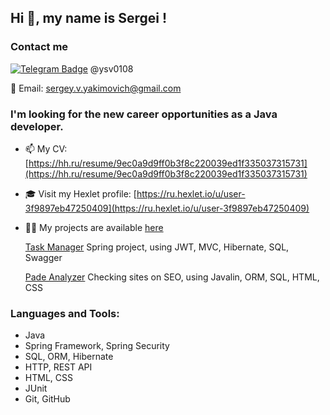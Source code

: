 <h2>Hi 👋, my name is Sergei !</h2>

<h3>Contact me</h3>
<div align ="left">

[![Telegram Badge](https://img.shields.io/badge/-Telegram-0088cc?style=flat-square&logo=Telegram&logoColor=white)](https://t.me/ysv0108) @ysv0108

</div>
<div>

  📧 Email: [sergey.v.yakimovich@gmail.com](mailto:sergey.v.yakimovich@gmail.com)

</div>


<h3>I'm looking for the new career opportunities as a Java developer.</h3>

- 📫 My CV: [https://hh.ru/resume/9ec0a9d9ff0b3f8c220039ed1f335037315731](https://hh.ru/resume/9ec0a9d9ff0b3f8c220039ed1f335037315731)
  
- 🎓 Visit my Hexlet profile: [https://ru.hexlet.io/u/user-3f9897eb47250409](https://ru.hexlet.io/u/user-3f9897eb47250409)  

- 👨‍💻 My projects are available [here](https://github.com/sergeiyakimovich?tab=repositories)
    
    [Task Manager](https://github.com/SergeiYakimovich/java-project-73) Spring project, using JWT, MVC, Hibernate, SQL, Swagger
    
    [Pade Analyzer](https://github.com/SergeiYakimovich/java-project-72) Checking sites on SEO, using Javalin, ORM, SQL, HTML, CSS

<h3 align="left">Languages and Tools:</h3>
<ul>
      <li>Java</li>
      <li>Spring Framework, Spring Security</li>
      <li>SQL, ORM, Hibernate</li>
      <li>HTTP, REST API</li>
      <li>HTML, CSS</li>
      <li>JUnit</li>
      <li>Git, GitHub</li>
</ul>
